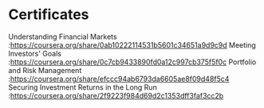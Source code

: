 # Certificates

Understanding Financial Markets :https://coursera.org/share/0ab10222114531b5601c34651a9d9c9d
Meeting Investors' Goals :https://coursera.org/share/0c7cb9433890fd0a12c997cb375f5f0c
Portfolio and Risk Management :https://coursera.org/share/efccc94ab6793da6605ae8f09d48f5c4
Securing Investment Returns in the Long Run :https://coursera.org/share/2f9223f984d69d2c1353dff3faf3cc2b  
